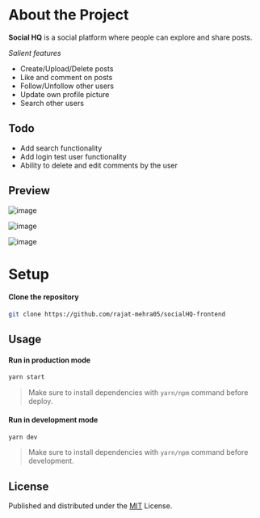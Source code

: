 # About the Project
  **Social HQ** is a social platform where people can explore and share posts.
  
  *Salient features*
  - Create/Upload/Delete posts
  - Like and comment on posts
  - Follow/Unfollow other users
  - Update own profile picture
  - Search other users

## Todo 
 - Add search functionality
 - Add login test user functionality
 - Ability to delete and edit comments by the user

## Preview

![image](https://user-images.githubusercontent.com/35677839/172062216-79967c0c-680d-46af-a762-a0b71e86b3c4.png)

![image](https://user-images.githubusercontent.com/35677839/172062298-a1152062-da55-431c-8c6b-6363a2845172.png)

![image](https://user-images.githubusercontent.com/35677839/172062338-cef83385-8610-4c97-9723-d75fe331e933.png)


# Setup

#### Clone the repository

```bash
git clone https://github.com/rajat-mehra05/socialHQ-frontend
```

## Usage

#### Run in production mode

```bash
yarn start
```

> Make sure to install dependencies with `yarn/npm` command before deploy.

#### Run in development mode

```bash
yarn dev
```

> Make sure to install dependencies with `yarn/npm` command before development.


## License
Published and distributed under the [MIT](https://choosealicense.com/licenses/mit/) License.

